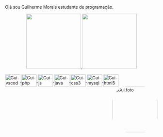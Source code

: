 Olá sou Guilherme Morais estudante de programação.

<div align="center">
  <a href="https://github.com/mfGuilherme">
  <img height="180em" src="https://github-readme-stats.vercel.app/api?username=mfGuilherme&show_icons=true&theme=tokyonight&include_all_commits=true&count_private=true"/>
  <img height="180em" src="https://github-readme-stats.vercel.app/api/top-langs/?username=mfGuilherme&layout=compact&langs_count=7&theme=tokyonight"/>
</div>
  
 <div style="display: inline_block"><br>
  <img align="center" alt="Gui-vscode" height="40" width="50" src="https://cdn.jsdelivr.net/gh/devicons/devicon/icons/vscode/vscode-original.svg" />
  <img align="center" alt="Gui-php" height="40" width="50" src="https://cdn.jsdelivr.net/gh/devicons/devicon/icons/php/php-original.svg" />
  <img align="center" alt="Gui-js" height="40" width="50" src="https://cdn.jsdelivr.net/gh/devicons/devicon/icons/javascript/javascript-original.svg" />
  <img align="center" alt="Gui-java" height="40" width="50" src="https://cdn.jsdelivr.net/gh/devicons/devicon/icons/java/java-original.svg" />
  <img align="center" alt="Gui-css3" height="40" width="50" src="https://cdn.jsdelivr.net/gh/devicons/devicon/icons/css3/css3-original.svg" />
  <img align="center" alt="Gui-mysql" height="40" width="50" src="https://cdn.jsdelivr.net/gh/devicons/devicon/icons/mysql/mysql-original-wordmark.svg" />
  <img align="center" alt="Gui-html5" height="40" width="50" src="https://cdn.jsdelivr.net/gh/devicons/devicon/icons/html5/html5-original.svg" />
   <img align="right" alt="Gui.foto" height="150" style="border-radius:50px;" src="https://scontent.fbsb12-1.fna.fbcdn.net/v/t31.18172-8/287840_203701609756702_197463139_o.jpg?_nc_cat=105&ccb=1-5&_nc_sid=19026a&_nc_eui2=AeHSNkMlvUKUuABQlibK7Q-l5YM9REjruH3lgz1ESOu4fUbyjbZ5zVDj1f8gT2jzi9pMBYlTf1JI5DVI03tiwn3o&_nc_ohc=WA4J5s0TqgUAX85TP3P&tn=TQynLcfvQXwMIOlw&_nc_ht=scontent.fbsb12-1.fna&oh=7e146d73fa322ae6035ac30c4f0c5227&oe=618930F9">
</div>

</div>
  
##
  
  
